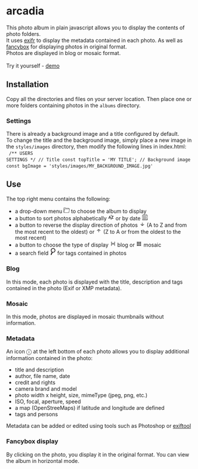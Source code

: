 # arcadia
This photo album in plain javascript allows you to display the contents of photo folders.<br />
It uses <a href="https://github.com/MikeKovarik/exifr">exifr</a> to display the metadata contained in each photo.
As well as <a href="https://fancyapps.com/fancybox/">fancybox</a> for displaying photos in original format.<br />
Photos are displayed in blog or mosaic format.
<br /><br />
Try it yourself - <a href="http://arcadia.lbpu3811.odns.fr" target="_blank">demo</a>
<br />
## Installation
Copy all the directories and files on your server location.
Then place one or more folders containing photos in the <code>albums</code> directory.

### Settings
There is already a background image and a title configured by default.<br />
To change the title and the background image, simply place a new image in the <code>styles/images</code> directory, then modify the following lines in index.html: <br />
<code>
    /** USERS SETTINGS  */
    // Title
    const topTitle = 'MY TITLE';
    // Background image
    const bgImage = 'styles/images/MY_BACKGROUND_IMAGE.jpg'
</code>

## Use
The top right menu contains the following:
<ul>
<li>a drop-down menu <img src="icons/dossier.png" width="16" /> to choose the album to display</li>
<li>a button to sort photos alphabetically <img src="icons/alpha.png" width="16" /> or by date <img src="icons/calendar.png" width="16" /></li>
<li>a button to reverse the display direction of photos <img src="icons/arrowDown.png" width="16" /> (A to Z and from the most recent to the oldest) or <img src="icons/arrowUp.png" width="16" /> (Z to A or from the oldest to the most recent)</li>
<li>a button to choose the type of display <img src="icons/icon-blog.png" width="16" /> blog or <img src="icons/thumbnail-icon-18.jpg.png" width="16" /> mosaic</li>
<li>a search field <img src="icons/search.png" width="16" /> for tags contained in photos</li>
</ul>

### Blog
In this mode, each photo is displayed with the title, description and tags contained in the photo (Exif or XMP metadata).

### Mosaic
In this mode, photos are displayed in mosaic thumbnails without information.

### Metadata
An icon &#9432; at the left bottom of each photo allows you to display additional information contained in the photo:
<ul>
    <li>title and description</li>
    <li>author, file name, date</li>
    <li>credit and rights</li>
    <li>camera brand and model</li>
    <li>photo width x height, size, mimeType (jpeg, png, etc.)</li>
    <li>ISO, focal, aperture, speed</li>
    <li>a map (OpenStreeMaps) if latitude and longitude are defined</li>
    <li>tags and persons</li>
</ul>

Metadata can be added or edited using tools such as Photoshop or <a href="https://exiftool.org/gui/" target="_blank">exiftool</a>

### Fancybox display
By clicking on the photo, you display it in the original format. You can view the album in horizontal mode.
